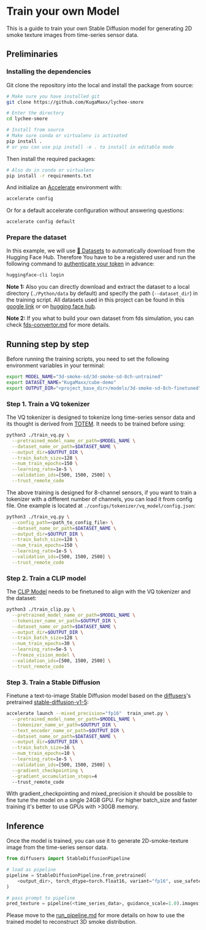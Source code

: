 # Train your own Model

This is a guide to train your own Stable Diffusion model for generating 2D smoke
 texture images from time-series sensor data.

## Preliminaries

### Installing the dependencies

Git clone the repository into the local and install the package from source:

```bash
# Make sure you have installed git
git clone https://github.com/KugaMaxx/lychee-smore

# Enter the directory
cd lychee-smore

# Install from source
# Make sure conda or virtualenv is activated
pip install .
# or you can use pip install -e . to install in editable mode
```

Then install the required packages:

```bash
# Also do in conda or virtualenv
pip install -r requirements.txt
```

And initialize an [Accelerate](https://github.com/huggingface/accelerate/)
environment with:

```bash
accelerate config
```

Or for a default accelerate configuration without answering questions:

```bash
accelerate config default
```

### Prepare the dataset

In this example, we will use
 [🤗 Datasets](https://huggingface.co/docs/datasets/en/index) to automatically
 download from the Hugging Face Hub. Therefore You have to be a registered user
 and run the following command to
 [authenticate your token](https://huggingface.co/docs/hub/security-tokens)
 in advance:

```bash
huggingface-cli login
```

**Note 1:** Also you can directly download and extract the dataset to a local
directory (`./Python/data` by default) and specify the path (`--dataset_dir`)
in the training script. All datasets used in this project can be found in this
[google link](https://huggingface.co/datasets) or on
[hugging face hub]().

**Note 2:** If you what to build your own dataset from fds simulation, you can
check [fds-convertor.md]() for more details.

## Running step by step

Before running the training scripts, you need to set the following environment
variables in your terminal:

```bash
export MODEL_NAME="3d-smoke-sd/3d-smoke-sd-8ch-untrained"
export DATASET_NAME="KugaMaxx/cube-demo"
export OUTPUT_DIR="<project_base_dir>/models/3d-smoke-sd-8ch-finetuned"
```

### Step 1. Train a VQ tokenizer

The VQ tokenizer is designed to tokenize long time-series sensor data and its
 thought is derived from [TOTEM](https://github.com/SaberaTalukder/TOTEM).
 It needs to be trained before using:

```bash
python3 ./train_vq.py \
  --pretrained_model_name_or_path=$MODEL_NAME \
  --dataset_name_or_path=$DATASET_NAME \
  --output_dir=$OUTPUT_DIR \
  --train_batch_size=128 \
  --num_train_epochs=150 \
  --learning_rate=1e-5 \
  --validation_ids=[500, 1500, 2500] \
  --trust_remote_code
```

The above training is designed for 8-channel sensors, if you want to train a
 tokenizer with a different number of channels, you can load it from config file. 
 One example is located at `./configs/tokenizer/vq_model/config.json`:

```bash
python3 ./train_vq.py \
  --config_path=<path_to_config_file> \
  --dataset_name_or_path=$DATASET_NAME \
  --output_dir=$OUTPUT_DIR \
  --train_batch_size=128 \
  --num_train_epochs=150 \
  --learning_rate=1e-5 \
  --validation_ids=[500, 1500, 2500] \
  --trust_remote_code
```

### Step 2. Train a CLIP model

The [CLIP Model](https://github.com/openai/CLIP) needs to be finetuned to align
 with the VQ tokenizer and the dataset:

```bash
python3 ./train_clip.py \
  --pretrained_model_name_or_path=$MODEL_NAME \
  --tokenizer_name_or_path=$OUTPUT_DIR \
  --dataset_name_or_path=$DATASET_NAME \
  --output_dir=$OUTPUT_DIR \
  --train_batch_size=128 \
  --num_train_epochs=30 \
  --learning_rate=5e-5 \
  --freeze_vision_model \
  --validation_ids=[500, 1500, 2500] \
  --trust_remote_code
```

### Step 3. Train a Stable Diffusion

Finetune a text-to-image Stable Diffusion model based on the
[diffusers](https://huggingface.co/docs/diffusers/en/index)'s pretrained
[stable-diffusion-v1-5](https://huggingface.co/CompVis/stable-diffusion-v1-5):

```bash
accelerate launch --mixed_precision="fp16"  train_unet.py \
  --pretrained_model_name_or_path=$MODEL_NAME \
  --tokenizer_name_or_path=$OUTPUT_DIR \
  --text_encoder_name_or_path=$OUTPUT_DIR \
  --dataset_name_or_path=$DATASET_NAME \
  --output_dir=$OUTPUT_DIR \
  --train_batch_size=16 \
  --num_train_epochs=10 \
  --learning_rate=1e-5 \
  --validation_ids=[500, 1500, 2500] \
  --gradient_checkpointing \
  --gradient_accumulation_steps=4
  --trust_remote_code
```

With gradient_checkpointing and mixed_precision it should be possible to fine tune
the model on a single 24GB GPU. For higher batch_size and faster training it's
better to use GPUs with >30GB memory.

## Inference

Once the model is trained, you can use it to generate 2D-smoke-texture image
 from the time-series sensor data.

```python
from diffusers import StableDiffusionPipeline

# load as pipeline
pipeline = StableDiffusionPipeline.from_pretrained(
    <output_dir>, torch_dtype=torch.float16, variant="fp16", use_safetensors=True
)

# pass prompt to pipeline
pred_texture = pipeline(<time_series_data>, guidance_scale=1.0).images[0]
```

Please move to the [run_pipeline.md]() for more details on how to use the
 trained model to reconstruct 3D smoke distribution.